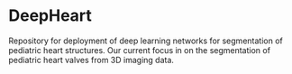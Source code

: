 # DeepHeart
Repository for deployment of deep learning networks for segmentation of pediatric heart structures.  Our current focus in on the segmentation of pediatric heart valves from 3D imaging data.
